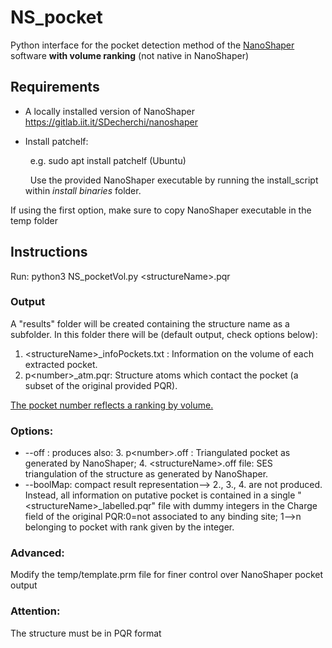 # NS_pocket
Python interface for the pocket detection method of the [NanoShaper](https://journals.plos.org/plosone/article?id=10.1371/journal.pone.0059744) software **with volume ranking** (not native in NanoShaper)

## Requirements

- A locally installed version of NanoShaper https://gitlab.iit.it/SDecherchi/nanoshaper
- Install patchelf:

  &nbsp; e.g. sudo apt install patchelf (Ubuntu)
  
  &nbsp; Use the provided NanoShaper executable by running the install_script within *install binaries* folder.
 
If using the first option, make sure to copy NanoShaper executable in the temp folder

## Instructions

Run: python3 NS_pocketVol.py \<structureName\>.pqr
 
 ### Output
  A "results" folder will be created containing the structure name as a subfolder. 
  In this folder there will be (default output, check options below):
 
  1. \<structureName\>_infoPockets.txt : Information on the volume of each extracted pocket.
  2. p\<number\>_atm.pqr: Structure atoms which contact the pocket (a subset of the original provided PQR).
  
  
  <ins>The pocket number reflects a ranking by volume.</ins>
  
  ### Options:
   - --off : produces also: 3. p\<number\>.off : Triangulated pocket as generated by NanoShaper; 4. \<structureName\>.off file: SES triangulation of the structure as generated by NanoShaper.
   - --boolMap: compact result representation--> 2., 3., 4. are not produced. Instead, all information on putative pocket is contained in a single "\<structureName\>_labelled.pqr" file with dummy integers in the Charge field of the original PQR:0=not associated to any binding site; 1-->n belonging to pocket with rank given by the integer.
   
   
  ### Advanced: 
  Modify the temp/template.prm file for finer control over NanoShaper pocket output
### Attention:
  The structure must be in PQR format
